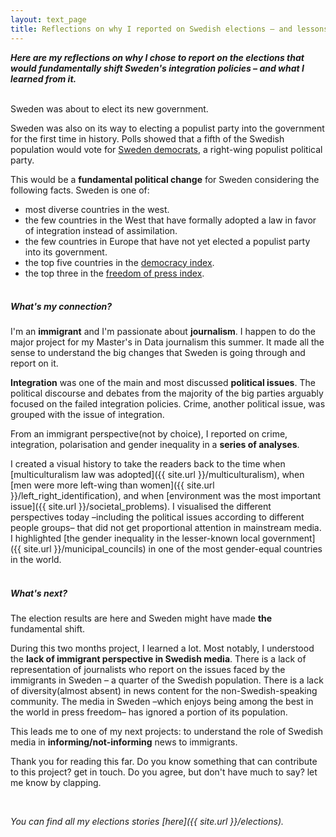 ```yaml
---
layout: text_page
title: Reflections on why I reported on Swedish elections – and lessons learned
---
```


***Here are my reflections on why I chose to report on the elections that would fundamentally shift Sweden's integration policies – and what I learned from it.***
<br><br>

Sweden was about to elect its new government.

Sweden was also on its way to electing a populist party into the government for the first time in history. Polls showed that a fifth of the Swedish population would vote for [Sweden democrats](https://en.wikipedia.org/wiki/Sweden_Democrats), a right-wing populist political party.

This would be a **fundamental political change** for Sweden considering the following facts. Sweden is one of:
- most diverse countries in the west.
- the few countries in the West that have formally adopted a law in favor of integration instead of assimilation.
- the few countries in Europe that have not yet elected a populist party into its government.
- the top five countries in the [democracy index](https://en.wikipedia.org/wiki/Democracy_Index).
- the top three in the [freedom of press index](https://rsf.org/en/index).
<br><br>

##### What's my connection?
I'm an **immigrant** and I'm passionate about **journalism**. I happen to do the major project for my Master's in Data journalism this summer. It made all the sense to understand the big changes that Sweden is going through and report on it.

**Integration** was one of the main and most discussed **political issues**. The political discourse and debates from the majority of the big parties arguably focused on the failed integration policies. Crime, another political issue, was grouped with the issue of integration.

From an immigrant perspective(not by choice), I reported on crime, integration, polarisation and gender inequality in a **series of analyses**.

I created a visual history to take the readers back to the time when [multiculturalism law was adopted]({{ site.url }}/multiculturalism), when [men were more left-wing than women]({{ site.url }}/left_right_identification), and when [environment was the most important issue]({{ site.url }}/societal_problems). I visualised the different perspectives today –including the political issues according to different people groups– that did not get proportional attention in mainstream media. I highlighted [the gender inequality in the lesser-known local government]({{ site.url }}/municipal_councils) in one of the most gender-equal countries in the world.
<br><br>

##### What's next?
The election results are here and Sweden might have made **the** fundamental shift.

During this two months project, I learned a lot. Most notably, I understood the **lack of immigrant perspective in Swedish media**. There is a lack of representation of journalists who report on the issues faced by the immigrants in Sweden – a quarter of the Swedish population. There is a lack of diversity(almost absent) in news content for the non-Swedish-speaking community. The media in Sweden –which enjoys being among the best in the world in press freedom– has ignored a portion of its population.

This leads me to one of my next projects: to understand the role of Swedish media in **informing/not-informing** news to immigrants.

Thank you for reading this far. Do you know something that can contribute to this project? get in touch. Do you agree, but don't have much to say? let me know by clapping.

<div>
<applause-button url="{{ site.url }}{{ page.dir }}" multiclap="true"
    style="width: 44px; height: 44px;" />
</div><Br>

*You can find all my elections stories [here]({{ site.url }}/elections).*
